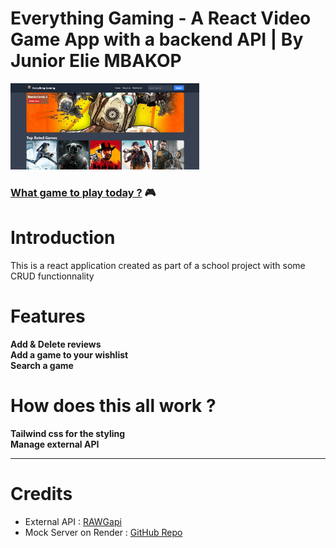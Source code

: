 # Everything Gaming - A React Video Game App with a backend API | By Junior Elie MBAKOP

<a href="https://project-react-app-ten.vercel.app/"><img src="./video-game-applist/public/videogame-app-image.png" width="60%" /></a>

### [What game to play today ?](https://project-react-app-ten.vercel.app/) 🎮

# Introduction

This is a react application created as part of a school project with some CRUD functionnality

# Features

**Add & Delete reviews** <br />
**Add a game to your wishlist** <br />
**Search a game** <br />

# How does this all work ?

**Tailwind css for the styling** <br />
**Manage external API** <br />

---

# Credits

- External API : [RAWGapi](https://rawg.io/apidocs)
- Mock Server on Render : [GitHub Repo](https://github.com/Juniorelie/game-applist-backend)
